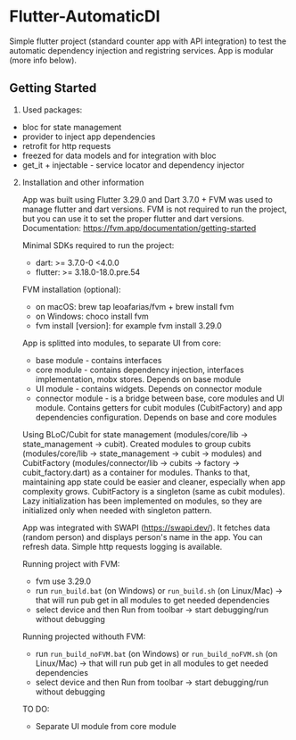 # Flutter-AutomaticDI

Simple flutter project (standard counter app with API integration) to test the automatic dependency injection and registring services. App is modular (more info below).

## Getting Started

1. Used packages:

- bloc for state management
- provider to inject app dependencies
- retrofit for http requests
- freezed for data models and for integration with bloc
- get_it + injectable - service locator and dependency injector

2. Installation and other information

   App was built using Flutter 3.29.0 and Dart 3.7.0 + FVM was used to manage flutter and dart versions. FVM is not required to run the project, but you can use it to set the proper flutter and dart versions. Documentation: https://fvm.app/documentation/getting-started

   Minimal SDKs required to run the project:

   - dart: >= 3.7.0-0 <4.0.0
   - flutter: >= 3.18.0-18.0.pre.54

   FVM installation (optional):

   - on macOS: brew tap leoafarias/fvm + brew install fvm
   - on Windows: choco install fvm
   - fvm install [version]: for example fvm install 3.29.0

   App is splitted into modules, to separate UI from core:

   - base module - contains interfaces
   - core module - contains dependency injection, interfaces implementation, mobx stores. Depends on base module
   - UI module - contains widgets. Depends on connector module
   - connector module - is a bridge between base, core modules and UI module. Contains getters for cubit modules (CubitFactory) and app dependencies configuration. Depends on base and core modules

   Using BLoC/Cubit for state management (modules/core/lib -> state_management -> cubit). Created modules to group cubits (modules/core/lib -> state_management -> cubit -> modules) and CubitFactory (modules/connector/lib -> cubits -> factory -> cubit_factory.dart) as a container for modules. Thanks to that, maintaining app state could be easier and cleaner, especially when app complexity grows. CubitFactory is a singleton (same as cubit modules). Lazy initialization has been implemented on modules, so they are initialized only when needed with singleton pattern.

   App was integrated with SWAPI (https://swapi.dev/). It fetches data (random person) and displays person's name in the app. You can refresh data. Simple http requests logging is available.

   Running project with FVM:

   - fvm use 3.29.0
   - run `run_build.bat` (on Windows) or `run_build.sh` (on Linux/Mac) -> that will run pub get in all modules to get needed dependencies
   - select device and then Run from toolbar -> start debugging/run without debugging

   Running projected withouth FVM:

   - run `run_build_noFVM.bat` (on Windows) or `run_build_noFVM.sh` (on Linux/Mac) -> that will run pub get in all modules to get needed dependencies
   - select device and then Run from toolbar -> start debugging/run without debugging

   TO DO:

   - Separate UI module from core module
